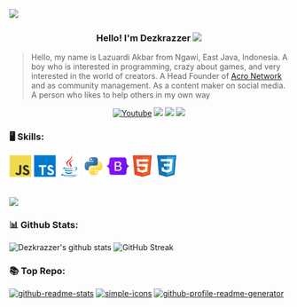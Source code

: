 <img src="https://user-images.githubusercontent.com/22107794/139580686-887df369-edb8-4bc8-b607-4fbf6d7e4866.gif">

<h3 align="center">
  Hello! I'm Dezkrazzer
  <img src="https://media.giphy.com/media/hvRJCLFzcasrR4ia7z/giphy.gif" width="28">
</h3>
 

 
> Hello, my name is Lazuardi Akbar from Ngawi, East Java, Indonesia. A boy who is interested in programming, crazy about games, and very interested in the world of creators. A Head Founder of [Acro Network](https://dsc.gg/acronetwork) and as community management. As a content maker on social media. A person who likes to help others in my own way

<p align="center">
  <a href="https://www.youtube.com/channel/UCho0s4LYgbs4nqXjwAASjTQ"><img alt="Youtube" title="Youtube" src="https://img.shields.io/badge/-YouTube-red?style=for-the-badge&logo=youtube&logoColor=white"/></a>
  <a href="https://dsc.gg/acronetwork" alt="Acro">
    <img src="https://img.shields.io/badge/-Discord-7289DA?style=for-the-badge&logoColor=white&logo=discord"/></a>
  <a href="https://www.instagram.com/lzuardiai" alt="@lzuardiai">
    <img src="https://img.shields.io/badge/-Instagram-7339B0?style=for-the-badge&logoColor=white&logo=instagram"/></a>
  <a href="https://www.facebook.com/lzuardiakbr" alt="lzuardiakbr">
    <img src="https://img.shields.io/badge/-Facebook-006AB9?style=for-the-badge&logoColor=white&logo=facebook"/></a>
</p>


### 🖥 Skills:

<code><img height="40" src="https://raw.githubusercontent.com/devicons/devicon/master/icons/javascript/javascript-original.svg"></code>
<code><img height="40" src="https://raw.githubusercontent.com/devicons/devicon/master/icons/typescript/typescript-plain.svg"></code>
<code><img height="40" src="https://raw.githubusercontent.com/devicons/devicon/master/icons/java/java-original.svg"></code>
<code><img height="40" src="https://raw.githubusercontent.com/devicons/devicon/master/icons/python/python-original.svg"></code>
<code><img height="40" src="https://raw.githubusercontent.com/devicons/devicon/master/icons/bootstrap/bootstrap-original.svg"></code>
<code><img height="40" src="https://raw.githubusercontent.com/devicons/devicon/master/icons/html5/html5-original.svg"></code>
<code><img height="40" src="https://raw.githubusercontent.com/devicons/devicon/master/icons/css3/css3-original.svg"></code>

<br>


<a href="https://github.com/Dezkrazzer">
  <img align="center" src="https://github-readme-stats.vercel.app/api/top-langs/?username=Dezkrazzer&langs_count=8&theme=dark&exclude_repo=projects-and-projects,open-source-contribution" />
</a>

### 📊 Github Stats:
![Dezkrazzer's github stats](https://denvercoder1-github-readme-stats.vercel.app/api?username=Dezkrazzer&show_icons=true&count_private=true&theme=react&hide_border=true&bg_color=1F222E&title_color=F85D7F&icon_color=F8D866)
![GitHub Streak](https://github-readme-streak-stats.herokuapp.com?user=Dezkrazzer&theme=monokai-metallian&hide_border=true)
<br />

### 📚 Top Repo:
  <a href="https://github.com/Dezkrazzer/unesa-project"><img width="282" src="https://github-readme-stats.vercel.app/api/pin/?username=Dezkrazzer&repo=unesa-project&theme=react&bg_color=1F222E&title_color=F85D7F&icon_color=F8D866&hide_border=true&show_icons=true" alt="github-readme-stats"></a>
  <a href="https://github.com/Dezkrazzer/java-lyrics"><img width="282" src="https://denvercoder1-github-readme-stats.vercel.app/api/pin/?username=Dezkrazzer&repo=java-lyrics&theme=react&bg_color=1F222E&title_color=F85D7F&icon_color=F8D866&hide_border=true&show_icons=false" alt="simple-icons"></a>
  <a href="https://github.com/Dezkrazzer/aeeroobot"><img width="282" src="https://denvercoder1-github-readme-stats.vercel.app/api/pin/?username=Dezkrazzer&repo=aeeroobot&theme=react&bg_color=1F222E&title_color=F85D7F&icon_color=F8D866&hide_border=true&show_icons=false" alt="github-profile-readme-generator"></a>

